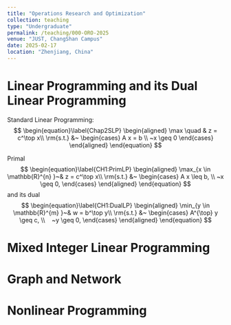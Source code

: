 ```yaml
---
title: "Operations Research and Optimization"
collection: teaching
type: "Undergraduate"
permalink: /teaching/000-ORO-2025
venue: "JUST, ChangShan Campus"
date: 2025-02-17
location: "Zhenjiang, China"
---
```



Linear Programming and its Dual Linear Programming
======
Standard Linear Programming:      
$$
\begin{equation}\label{Chap2SLP}
	\begin{aligned}
			\max \quad & z = c^\top x\\
			\rm{s.t.} &~
			\begin{cases} 
				A x =  b  \\
				 ~x \geq  0
			\end{cases} 
	\end{aligned}
\end{equation}
$$

Primal
$$
 \begin{equation}\label{CH1:PrimLP}
    \begin{aligned}
        \max_{x \in \mathbb{R}^{n} }~& z = c^\top x\\
	    \rm{s.t.} &~
		\begin{cases} 
		      A x \leq  b,  \\
			~x \geq  0,
		\end{cases} 
    \end{aligned}
\end{equation}
$$
and its dual 
$$
 \begin{equation}\label{CH1:DualLP}
    \begin{aligned}
        \min_{y \in \mathbb{R}^{m} }~& w = b^\top y\\
	    \rm{s.t.} &~
		\begin{cases} 
		      A^{\top} y \geq  c,  \\   
			~y \geq  0,
		\end{cases} 
    \end{aligned}
\end{equation}
$$

Mixed Integer Linear Programming
======

Graph and Network
======

Nonlinear Programming
======
